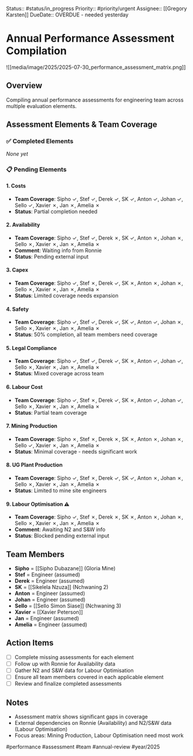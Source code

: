 Status:: #status/in_progress
Priority:: #priority/urgent
Assignee:: [[Gregory Karsten]]
DueDate:: OVERDUE - needed yesterday

# Annual Performance Assessment Compilation

![[media/image/2025/2025-07-30_performance_assessment_matrix.png]]

## Overview
Compiling annual performance assessments for engineering team across multiple evaluation elements.

## Assessment Elements & Team Coverage

### ✅ Completed Elements
*None yet*

### 📋 Pending Elements

#### 1. **Costs** 
- **Team Coverage**: Sipho ✓, Stef ✓, Derek ✓, SK ✓, Anton ✓, Johan ✓, Sello ✓, Xavier ✗, Jan ✗, Amelia ✗
- **Status**: Partial completion needed

#### 2. **Availability**
- **Team Coverage**: Sipho ✓, Stef ✓, Derek ✗, SK ✓, Anton ✗, Johan ✗, Sello ✗, Xavier ✗, Jan ✗, Amelia ✗  
- **Comment**: Waiting info from Ronnie
- **Status**: Pending external input

#### 3. **Capex**
- **Team Coverage**: Sipho ✓, Stef ✗, Derek ✓, SK ✗, Anton ✗, Johan ✗, Sello ✗, Xavier ✗, Jan ✗, Amelia ✗
- **Status**: Limited coverage needs expansion

#### 4. **Safety**
- **Team Coverage**: Sipho ✓, Stef ✓, Derek ✓, SK ✓, Anton ✓, Johan ✗, Sello ✗, Xavier ✗, Jan ✗, Amelia ✗
- **Status**: 50% completion, all team members need coverage

#### 5. **Legal Compliance**
- **Team Coverage**: Sipho ✓, Stef ✓, Derek ✓, SK ✗, Anton ✓, Johan ✓, Sello ✗, Xavier ✗, Jan ✗, Amelia ✗
- **Status**: Mixed coverage across team

#### 6. **Labour Cost**
- **Team Coverage**: Sipho ✓, Stef ✗, Derek ✓, SK ✗, Anton ✓, Johan ✓, Sello ✗, Xavier ✗, Jan ✗, Amelia ✗
- **Status**: Partial team coverage

#### 7. **Mining Production**
- **Team Coverage**: Sipho ✗, Stef ✗, Derek ✗, SK ✗, Anton ✗, Johan ✗, Sello ✓, Xavier ✗, Jan ✗, Amelia ✗
- **Status**: Minimal coverage - needs significant work

#### 8. **UG Plant Production**
- **Team Coverage**: Sipho ✓, Stef ✗, Derek ✓, SK ✓, Anton ✗, Johan ✗, Sello ✗, Xavier ✗, Jan ✗, Amelia ✗
- **Status**: Limited to mine site engineers

#### 9. **Labour Optimisation** ⚠️
- **Team Coverage**: Sipho ✓, Stef ✗, Derek ✗, SK ✗, Anton ✗, Johan ✗, Sello ✗, Xavier ✗, Jan ✗, Amelia ✗
- **Comment**: Awaiting N2 and S&W info
- **Status**: Blocked pending external input

## Team Members
- **Sipho** = [[Sipho Dubazane]] (Gloria Mine)
- **Stef** = Engineer (assumed)
- **Derek** = Engineer (assumed) 
- **SK** = [[Sikelela Nzuza]] (Nchwaning 2)
- **Anton** = Engineer (assumed)
- **Johan** = Engineer (assumed)
- **Sello** = [[Sello Simon Siase]] (Nchwaning 3)
- **Xavier** = [[Xavier Peterson]]
- **Jan** = Engineer (assumed)
- **Amelia** = Engineer (assumed)

## Action Items
- [ ] Complete missing assessments for each element
- [ ] Follow up with Ronnie for Availability data
- [ ] Gather N2 and S&W data for Labour Optimisation
- [ ] Ensure all team members covered in each applicable element
- [ ] Review and finalize completed assessments

## Notes
- Assessment matrix shows significant gaps in coverage
- External dependencies on Ronnie (Availability) and N2/S&W data (Labour Optimisation)
- Focus areas: Mining Production, Labour Optimisation need most work

#performance #assessment #team #annual-review #year/2025